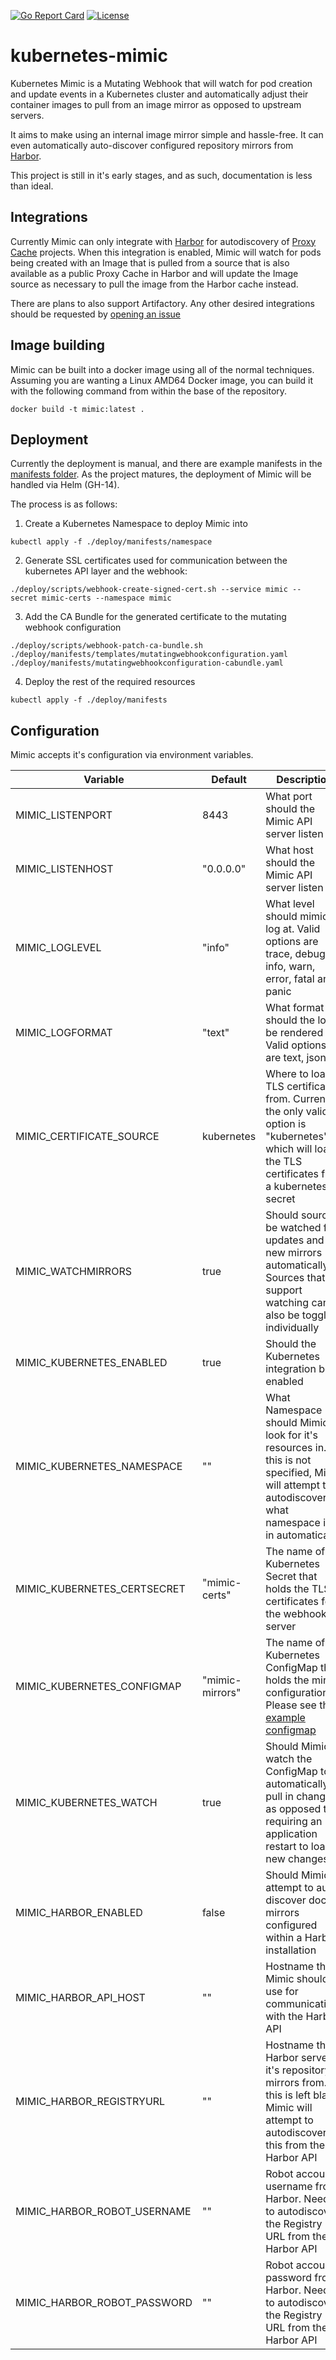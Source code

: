 [![Go Report Card](https://goreportcard.com/badge/github.com/cryptk/kubernetes-mimic)](https://goreportcard.com/report/github.com/cryptk/kubernetes-mimic) [![License](https://img.shields.io/github/license/cryptk/kubernetes-mimic)](LICENSE)

# kubernetes-mimic
Kubernetes Mimic is a Mutating Webhook that will watch for pod creation and update events in a Kubernetes cluster and automatically adjust their container images to pull from an image mirror as opposed to upstream servers.

It aims to make using an internal image mirror simple and hassle-free.  It can even automatically auto-discover configured repository mirrors from [Harbor](https://goharbor.io/).

This project is still in it's early stages, and as such, documentation is less than ideal.

## Integrations

Currently Mimic can only integrate with [Harbor](https://goharbor.io/) for autodiscovery of [Proxy Cache](https://goharbor.io/docs/2.1.0/administration/configure-proxy-cache/) projects.  When this integration is enabled, Mimic will watch for pods being created with an Image that is pulled from a source that is also available as a public Proxy Cache in Harbor and will update the Image source as necessary to pull the image from the Harbor cache instead.

There are plans to also support Artifactory.  Any other desired integrations should be requested by [opening an issue](https://github.com/cryptk/kubernetes-mimic/issues)

## Image building

Mimic can be built into a docker image using all of the normal techniques.  Assuming you are wanting a Linux AMD64 Docker image, you can build it with the following command from within the base of the repository.

`docker build -t mimic:latest .`

## Deployment

Currently the deployment is manual, and there are example manifests in the [manifests folder](deploy/manifests).  As the project matures, the deployment of Mimic will be handled via Helm (GH-14).

The process is as follows:

1. Create a Kubernetes Namespace to deploy Mimic into

`kubectl apply -f ./deploy/manifests/namespace`

2. Generate SSL certificates used for communication between the kubernetes API layer and the webhook:

`./deploy/scripts/webhook-create-signed-cert.sh --service mimic --secret mimic-certs --namespace mimic`

3. Add the CA Bundle for the generated certificate to the mutating webhook configuration

`./deploy/scripts/webhook-patch-ca-bundle.sh ./deploy/manifests/templates/mutatingwebhookconfiguration.yaml ./deploy/manifests/mutatingwebhookconfiguration-cabundle.yaml`

4. Deploy the rest of the required resources

`kubectl apply -f ./deploy/manifests`

## Configuration

Mimic accepts it's configuration via environment variables.

| Variable | Default | Description |
|----------|---------|-------------|
| MIMIC_LISTENPORT | 8443 | What port should the Mimic API server listen on |
| MIMIC_LISTENHOST | "0.0.0.0" | What host should the Mimic API server listen on |
| MIMIC_LOGLEVEL | "info" | What level should mimic log at.  Valid options are trace, debug, info, warn, error, fatal and panic |
| MIMIC_LOGFORMAT | "text" | What format should the logs be rendered in.  Valid options are text, json |
| MIMIC_CERTIFICATE_SOURCE | kubernetes | Where to load TLS certificates from.  Currently the only valid option is "kubernetes" which will load the TLS certificates from a kubernetes secret |
| MIMIC_WATCHMIRRORS | true | Should sources be watched for updates and new mirrors automatically.  Sources that support watching can also be toggled individually |
| MIMIC_KUBERNETES_ENABLED | true | Should the Kubernetes integration be enabled |
| MIMIC_KUBERNETES_NAMESPACE | "" | What Namespace should Mimic look for it's resources in.  If this is not specified, Mimic will attempt to autodiscover what namespace it is in automatically |
| MIMIC_KUBERNETES_CERTSECRET | "mimic-certs" | The name of the Kubernetes Secret that holds the TLS certificates for the webhook server |
| MIMIC_KUBERNETES_CONFIGMAP | "mimic-mirrors" | The name of the Kubernetes ConfigMap that holds the mirror configuration.  Please see the [example configmap](./deploy/manifests/configmap.yaml) |
| MIMIC_KUBERNETES_WATCH | true | Should Mimic watch the ConfigMap to automatically pull in changes as opposed to requiring an application restart to load new changes |
| MIMIC_HARBOR_ENABLED | false | Should Mimic attempt to auto-discover docker mirrors configured within a Harbor installation |
| MIMIC_HARBOR_API_HOST | "" | Hostname that Mimic should use for communications with the Harbor API |
| MIMIC_HARBOR_REGISTRYURL | "" | Hostname that Harbor serves it's repository mirrors from.  If this is left blank, Mimic will attempt to autodiscover this from the Harbor API |
| MIMIC_HARBOR_ROBOT_USERNAME | "" | Robot account username from Harbor.  Needed to autodiscover the Registry URL from the Harbor API |
| MIMIC_HARBOR_ROBOT_PASSWORD | "" | Robot account password from Harbor.  Needed to autodiscover the Registry URL from the Harbor API |
